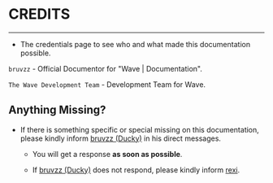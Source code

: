 # CREDITS
---

- The credentials page to see who and what made this documentation possible.

`bruvzz` - Official Documentor for "Wave | Documentation".

`The Wave Development Team` - Development Team for Wave.

## Anything Missing?
- If there is something specific or special missing on this documentation, please kindly inform [bruvzz (Ducky)](https://discord.com/users/731312800676315146) in his direct messages.
    - You will get a response __as soon as possible__.
    
    - If [bruvzz (Ducky)](https://discord.com/users/731312800676315146) does not respond, please kindly inform [rexi](https://discord.com/users/783641932370935868).